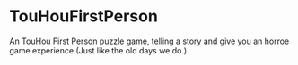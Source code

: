 # TouHouFirstPerson
An TouHou First Person puzzle game, telling a story and give you an horroe game experience.(Just like the old days we do.)
